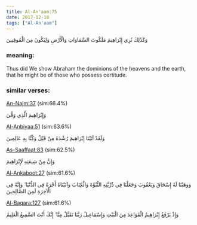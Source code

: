 ```yaml
---
title: Al-An'aam:75
date: 2017-12-18
tags: ["Al-An'aam"]
---
```

وَكَذَٰلِكَ نُرِي إِبْرَاهِيمَ مَلَكُوتَ السَّمَاوَاتِ وَالْأَرْضِ وَلِيَكُونَ مِنَ الْمُوقِنِينَ
### meaning: 
Thus did We show Abraham the dominions of the heavens and the earth, that he might be of those who possess certitude.
### similar verses: 

[An-Najm:37](/53/37) (sim:66.4%)

وَإِبْرَاهِيمَ الَّذِي وَفَّىٰ

[Al-Anbiyaa:51](/21/51) (sim:63.6%)

وَلَقَدْ آتَيْنَا إِبْرَاهِيمَ رُشْدَهُ مِنْ قَبْلُ وَكُنَّا بِهِ عَالِمِينَ

[As-Saaffaat:83](/37/83) (sim:62.5%)

وَإِنَّ مِنْ شِيعَتِهِ لَإِبْرَاهِيمَ

[Al-Ankaboot:27](/29/27) (sim:61.6%)

وَوَهَبْنَا لَهُ إِسْحَاقَ وَيَعْقُوبَ وَجَعَلْنَا فِي ذُرِّيَّتِهِ النُّبُوَّةَ وَالْكِتَابَ وَآتَيْنَاهُ أَجْرَهُ فِي الدُّنْيَا ۖ وَإِنَّهُ فِي الْآخِرَةِ لَمِنَ الصَّالِحِينَ

[Al-Baqara:127](/2/127) (sim:61.6%)

وَإِذْ يَرْفَعُ إِبْرَاهِيمُ الْقَوَاعِدَ مِنَ الْبَيْتِ وَإِسْمَاعِيلُ رَبَّنَا تَقَبَّلْ مِنَّا ۖ إِنَّكَ أَنْتَ السَّمِيعُ الْعَلِيمُ
